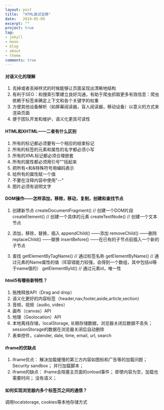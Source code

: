 ```yaml
---
layout: post
title:  "HTML面试宝典"
date:   2019-05-09
excerpt: ""
project: true
tag:
- jekyll 
- moon
- blog
- about
- theme
comments: true
---
```


 
#### 对语义化的理解
1. 去掉或者丢掉样式的时候能够让页面呈现出清晰地结构
2. 有利于SEO：和搜索引擎建立良好沟通，有助于爬虫抓取更多有效信息：爬虫依赖于标签来确定上下文和各个关键字的权重
3. 方便其他设备解析（如屏幕阅读器，盲人阅读器，移动设备）以意义的方式来渲染页面
4. 便于团队开发和维护，语义化更具可读性



#### HTML和XHTML——二者有什么区别
1. 所有的标记都必须要有一个相应的结束标记
2. 所有的标签的元素和属性的名字都必须小写
3. 所有的XML标记都必须合理嵌套
4. 所有的属性都必须用引号""括起来
5. 把所有<和&特殊符号用编码表示
6. 给所有的属性赋一个值
7. 不要在注释内容中使用"--"
8. 图片必须有说明文字


#### DOM操作——怎样添加，移除，移动，复制，创建和查找节点
1. 创建新节点
createDocumentFragment()     // 创建一个DOM片段
createElement()      // 创建一个具体的元素
createTextNode()    // 创建一个文本节点

2. 添加，移除，替换，插入
appendChild()  ——添加
removeChild()  ——删除
replaceChild()  ——替换
insertBefore()   ——在已有的子节点前插入一个新的子节点
3. 查找
getElementByTagName()    // 通过标签名称
getElementByName()     // 通过元素的Name属性的值（IE容错能力较强，会得到一个数组，其中包括id等于name值的）
getElementById()   // 通过元素id，唯一性



#### html5有哪些新特性？
1. 拖拽释放API（Drag and drop）
2. 语义化更好的内容标签（header,nav,footer,aside,article,section）
3. 音频，视频（audio, video）
4. 画布（canvas）API
5. 地理（Geolocation）API
6. 本地离线存储，localStorage, 长期存储数据，浏览器关闭后数据不丢失；sessionStorage的数据在浏览器关闭后自动删除
7. 表单控件，calender, date, time, email, url, search




#### iframe的优缺点
1. iframe优点：
    解决加载缓慢的第三方内容如图标和广告等的加载问题；
    Security sandbox；
    并行加载脚本；
2. iframe的缺点：
    iframe会阻塞主页面的onload事件；
    即使内容为空，加载也需要时间；
    没有语义；


#### 如何实现浏览器内多个标签页之间的通信？
调用localstorage, cookies等本地存储方式




